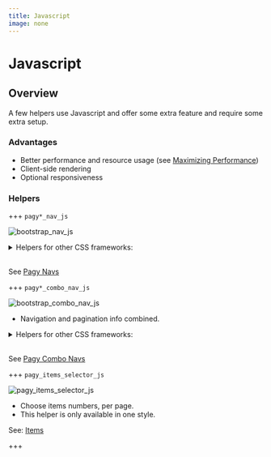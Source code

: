 ```yaml
---
title: Javascript
image: none
---
```


# Javascript

## Overview

A few helpers use Javascript and offer some extra feature and require some extra setup.

### Advantages

- Better performance and resource usage (see [Maximizing Performance](/docs/how-to.md#maximize-performance))
- Client-side rendering
- Optional responsiveness

### Helpers

+++ `pagy*_nav_js`

![bootstrap_nav_js](/docs/assets/images/bootstrap_nav_js.png)

<details>
  <summary>
  Helpers for other CSS frameworks:
  </summary>

- `pagy_nav_js`
- `pagy_bootstrap_nav_js`
- `pagy_bulma_nav_js`

</details>

<br>

See [Pagy Navs](javascript/navs.md)

+++ `pagy*_combo_nav_js`

![bootstrap_combo_nav_js](/docs/assets/images/bootstrap_combo_nav_js.png)

* Navigation and pagination info combined.

<details>
  <summary>
    Helpers for other CSS frameworks:
  </summary>

- `pagy_combo_nav_js`
- `pagy_bootstrap_combo_nav_js`
- `pagy_bulma_combo_nav_js`

</details>

<br>

See [Pagy Combo Navs](javascript/combo-navs.md)

+++ `pagy_items_selector_js`

![pagy_items_selector_js](/docs/assets/images/items_selector_js.png)

* Choose items numbers, per page.
* This helper is only available in one style.

See: [Items](/docs/extras/items.md)

+++
